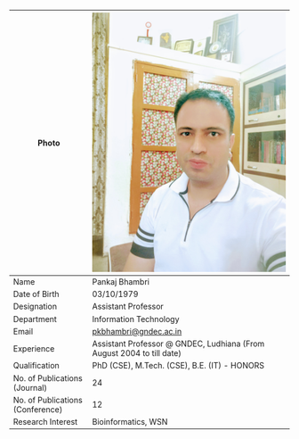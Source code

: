 | Photo | ![Display picture](Photos/PB.jpg) 
| ------ | -------- |
| Name | Pankaj Bhambri |
| Date of Birth | 03/10/1979 |
| Designation | Assistant Professor |
| Department | Information Technology |
| Email | pkbhambri@gndec.ac.in |
| Experience | Assistant Professor @ GNDEC, Ludhiana (From August 2004 to till date) |
| Qualification | PhD (CSE), M.Tech. (CSE), B.E. (IT) - HONORS |
| No. of Publications (Journal) | 24 |
| No. of Publications (Conference) | 12 |
| Research Interest | Bioinformatics, WSN |
